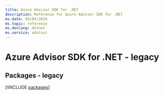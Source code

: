 ```yaml
---
title: Azure Advisor SDK for .NET
description: Reference for Azure Advisor SDK for .NET
ms.date: 04/04/2024
ms.topic: reference
ms.devlang: dotnet
ms.service: advisor
---
```

# Azure Advisor SDK for .NET - legacy
## Packages - legacy
[!INCLUDE [packages](advisor-index.md)]